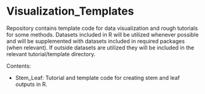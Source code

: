 # Visualization_Templates
Repository contains template code for data visualization and rough tutorials for some methods. Datasets included in R will be utilized whenever possible and will be supplemented with datasets included in required packages (when relevant). If outside datasets are utilized they will be included in the relevant tutorial/template directory.

Contents:
 - Stem_Leaf: Tutorial and template code for creating stem and leaf outputs in R.

